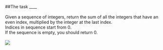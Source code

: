 <!DOCTYPE html>
<html lang="en">
  <head>
    <meta charset="UTF-8">
    <meta name="viewport" content="width=device-width, initial-scale=1.0">
  </head>
  <body>
      ##The task
      ____
      <br><br>
      Given a sequence of integers, return the sum of all the integers that have an even index, multiplied by the integer at the last index.
      <br>
      Indices in sequence start from 0.
      <br>
      If the sequence is empty, you should return 0.
      <br><br>
    <div class="is-lightened mb-15px p-15px">
      <a href="https://www.codewars.com/users/BillyZane/stats" target="_blank">
        <img src="https://www.codewars.com/users/BillyZane/badges/large">
    </div>
    </a>
    </div>
  </body>
</html>
